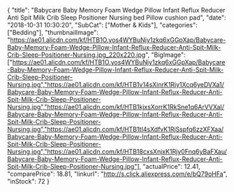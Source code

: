 {
	"title": "Babycare Baby Memory Foam Wedge Pillow Infant Reflux Reducer Anti Spit Milk Crib Sleep Positioner Nursing bed Pillow cushion pad",
	"date": "2018-10-31 10:30:20",
	"SubCat": ["Mother & Kids"],
	"categories": ["Bedding"],
	"thumbnailImage": "https://ae01.alicdn.com/kf/HTB1O.yos4WYBuNjy1zkq6xGGpXap/Babycare-Baby-Memory-Foam-Wedge-Pillow-Infant-Reflux-Reducer-Anti-Spit-Milk-Crib-Sleep-Positioner-Nursing.jpg_220x220.jpg",
	"BigImage": ["https://ae01.alicdn.com/kf/HTB1O.yos4WYBuNjy1zkq6xGGpXap/Babycare-Baby-Memory-Foam-Wedge-Pillow-Infant-Reflux-Reducer-Anti-Spit-Milk-Crib-Sleep-Positioner-Nursing.jpg","https://ae01.alicdn.com/kf/HTB1v14sXinrK1Rjy1Xcq6yeDVXa1/Babycare-Baby-Memory-Foam-Wedge-Pillow-Infant-Reflux-Reducer-Anti-Spit-Milk-Crib-Sleep-Positioner-Nursing.jpg","https://ae01.alicdn.com/kf/HTB1kjxsXorrK1RkSne1q6ArVVXaI/Babycare-Baby-Memory-Foam-Wedge-Pillow-Infant-Reflux-Reducer-Anti-Spit-Milk-Crib-Sleep-Positioner-Nursing.jpg","https://ae01.alicdn.com/kf/HTB1tI4sXdfvK1RjSspfq6zzXFXaa/Babycare-Baby-Memory-Foam-Wedge-Pillow-Infant-Reflux-Reducer-Anti-Spit-Milk-Crib-Sleep-Positioner-Nursing.jpg","https://ae01.alicdn.com/kf/HTB18cxsXnjxK1Rjy0Fnq6yBaFXau/Babycare-Baby-Memory-Foam-Wedge-Pillow-Infant-Reflux-Reducer-Anti-Spit-Milk-Crib-Sleep-Positioner-Nursing.jpg"],
	"actualPrice": 12.41,
	"comparePrice": 18.81,
	"linkurl": "http://s.click.aliexpress.com/e/bQ79oHFa",
	"inStock": 72
}
